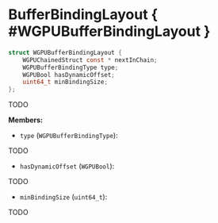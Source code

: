 

# BufferBindingLayout { #WGPUBufferBindingLayout }

```C
struct WGPUBufferBindingLayout {
    WGPUChainedStruct const * nextInChain;
    WGPUBufferBindingType type;
    WGPUBool hasDynamicOffset;
    uint64_t minBindingSize;
};
```


TODO


**Members:**


 - `type` (`WGPUBufferBindingType`):


TODO


 - `hasDynamicOffset` (`WGPUBool`):


TODO


 - `minBindingSize` (`uint64_t`):


TODO




